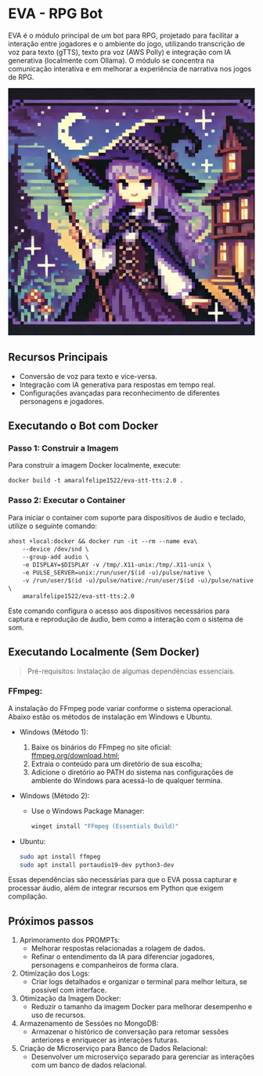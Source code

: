 # EVA - RPG Bot
EVA é o módulo principal de um bot para RPG, projetado para facilitar a interação entre jogadores e o ambiente do jogo, utilizando transcrição de voz para texto (gTTS), texto pra voz (AWS Polly) e integração com IA generativa (localmente com Ollama). O módulo se concentra na comunicação interativa e em melhorar a experiência de narrativa nos jogos de RPG.

![EVA Avatar](./assets/img/eva-avatar.webp)
## Recursos Principais
- Conversão de voz para texto e vice-versa.
- Integração com IA generativa para respostas em tempo real.
- Configurações avançadas para reconhecimento de diferentes personagens e jogadores.

## Executando o Bot com Docker
### Passo 1: Construir a Imagem
Para construir a imagem Docker localmente, execute:
```docker
docker build -t amaralfelipe1522/eva-stt-tts:2.0 .
```

### Passo 2: Executar o Container
Para iniciar o container com suporte para dispositivos de áudio e teclado, utilize o seguinte comando:
```docker
xhost +local:docker && docker run -it --rm --name eva\
    --device /dev/snd \
    --group-add audio \
    -e DISPLAY=$DISPLAY -v /tmp/.X11-unix:/tmp/.X11-unix \
    -e PULSE_SERVER=unix:/run/user/$(id -u)/pulse/native \
    -v /run/user/$(id -u)/pulse/native:/run/user/$(id -u)/pulse/native \
    amaralfelipe1522/eva-stt-tts:2.0
```
Este comando configura o acesso aos dispositivos necessários para captura e reprodução de áudio, bem como a interação com o sistema de som.

## Executando Localmente (Sem Docker)
> Pré-requisitos: Instalação de algumas dependências essenciais.

### FFmpeg:
A instalação do FFmpeg pode variar conforme o sistema operacional. Abaixo estão os métodos de instalação em Windows e Ubuntu.

- Windows (Método 1):
    1. Baixe os binários do FFmpeg no site oficial: [ffmpeg.org/download.html](ffmpeg.org/download.html);
    2. Extraia o conteúdo para um diretório de sua escolha;
    3. Adicione o diretório ao PATH do sistema nas configurações de ambiente do Windows para acessá-lo de qualquer termina.

- Windows (Método 2):
    - Use o Windows Package Manager:
        ```bash
        winget install "FFmpeg (Essentials Build)"
        ```

- Ubuntu:
    ```bash
    sudo apt install ffmpeg
    sudo apt install portaudio19-dev python3-dev
    ```
Essas dependências são necessárias para que o EVA possa capturar e processar áudio, além de integrar recursos em Python que exigem compilação.

## Próximos passos

1. Aprimoramento dos PROMPTs:
    - Melhorar respostas relacionadas a rolagem de dados.
    - Refinar o entendimento da IA para diferenciar jogadores, personagens e companheiros de forma clara.
2. Otimização dos Logs:
    - Criar logs detalhados e organizar o terminal para melhor leitura, se possível com interface.
3. Otimização da Imagem Docker:
    - Reduzir o tamanho da imagem Docker para melhorar desempenho e uso de recursos.
4. Armazenamento de Sessões no MongoDB:
    - Armazenar o histórico de conversação para retomar sessões anteriores e enriquecer as interações futuras.
5. Criação de Microserviço para Banco de Dados Relacional:
    - Desenvolver um microserviço separado para gerenciar as interações com um banco de dados relacional.
